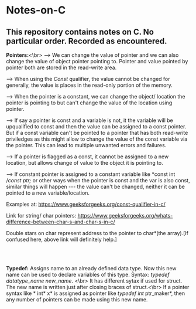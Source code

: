 # Notes-on-C
This repository contains notes on C. No particular order. Recorded as encountered.
-------------------------------------------------------------------------------------------------------------------------------
**Pointers:**<\br>
--> We can change the value of pointer and we can also change the value of object pointer pointing to. Pointer and value pointed by pointer both are stored in the read-write area. 

--> When using the *Const* qualifier, the value cannot be changed for generally, the value is places in the read-only portion of the memory. 

--> When the pointer is a constant, we can change the object/ location the pointer is pointing to but can't change the value of the location using pointer.

--> If say a pointer is const and a variable is not, it the variable will be upqualified to const and then the value can be assigned to a const pointer. But if a const variable can't be pointed to a pointer that has both read-write priviledges as this might allow to change the value of the const variable via the pointer. This can lead to multiple unwanted errors and failures.

--> If a pointer is flagged as a const, it cannot be assigned to a new location, but allows change of value to the object it is pointing to. 

--> If constant pointer is assigned to a constant variable like *const int /*const ptr;* or other ways when the pointer is const and the var is also const, similar things will happen --- the value can't be changed, neither it can be pointed to a new variable/location.

Examples at: https://www.geeksforgeeks.org/const-qualifier-in-c/  </br>

Link for string/ char pointers: https://www.geeksforgeeks.org/whats-difference-between-char-s-and-char-s-in-c/ </br>

Double stars on char represent address to the pointer to char*(the array).[If confused here, above link will definitely help.]

</br></br>

**Typedef:** Assigns name to an already defined data type. Now this new name can be used to declare variables of this type. Syntax: *typedef datatype_name new_name*. <\br> It has different sytax if used for struct. The new name is written just after closing braces of struct.<\br> If a pointer syntax like * int* x* is assigned as pointer like *typedef int* ptr_maker*, then any number of pointers can be made using this new name. 

